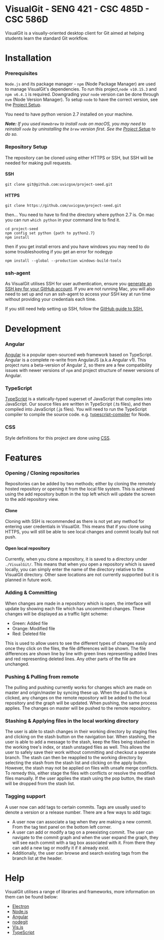 # VisualGit - SENG 421 - CSC 485D - CSC 586D

VisualGit is a visually-oriented desktop client for Git aimed at helping students learn the standard Git workflow.

# Installation

### Prerequisites

`Node.js` and its package manager - `npm` (Node Package Manager) are used to manage VisualGit's dependencies. To run
this project,`node v10.15.3` and `npm v6.4.1` is required. Downgrading your `node` version can be done through `nvm` (Node
Version Manager). To setup `node` to have the correct version, see the
[Project Setup](https://github.com/uvicgse/project-seed/wiki/Project-Setup).

You need to have python version 2.7 installed on your machine.

**_Note:_** _If you used `Homebrew` to install `node` on macOS, you may need to reinstall `node` by uninstalling the `brew`
version first. See the [Project Setup](https://github.com/uvicgse/project-seed/wiki/Project-Setup) to do so._

### Repository Setup
The repository can be cloned using either HTTPS or SSH, but SSH will be needed for making pull requests.

#### SSH
````
git clone git@github.com:uvicgse/project-seed.git
````

#### HTTPS
````
git clone https://github.com/uvicgse/project-seed.git
````
then... You need to have to find the directory where python 2.7 is. On mac you can run `which python` in your command line to find it.

````
cd project-seed
npm config set python {path to python2.7}
npm install
````
then if you get install errors and you have windows you may need to do some troubleshooting if you get an error for nodegyp

````
npm install --global --production windows-build-tools
````

### ssh-agent
As VisualGit utilises SSH for user authentication, ensure you
[generate an SSH key for your GitHub account](https://help.github.com/articles/generating-a-new-ssh-key-and-adding-it-to-the-ssh-agent/).
If you are not running Mac, you will also need to set up and run an ssh-agent to access your SSH key at run time
without providing your credentials each time.

If you still need help setting up SSH, follow the [GitHub guide to SSH.](https://help.github.com/en/articles/connecting-to-github-with-ssh)
# Development

### Angular
[Angular](https://angular.io/) is a popular open-sourced web framework based on TypeScript. Angular is a complete
re-write from AngularJS (a.k.a Angular v1). This project runs a beta-version of Angular 2, so there are a few
compatibility issues with newer versions of `npm` and project structure of newer versions of Angular.

### TypeScript
[TypeScript](https://www.typescriptlang.org/) is a statically-typed superset of JavaScript that compiles into JavaScript.
Our source files are written in TypeScript (.ts files), and then compiled into JavaScript (.js files). You will need to
run the TypeScript compiler to compile the source code. e.g. [typescript-compiler](https://www.npmjs.com/package/typescript-compiler)
for Node.

### CSS
Style definitions for this project are done using [CSS](https://www.w3.org/Style/CSS/Overview.en.html).

# Features

### Opening / Cloning repositories
Repositories can be added by two methods; either by cloning the remotely hosted repository or opening it from the local
file system. This is achieved using the add repository button in the top left which will update the screen to the add
repository view.

#### Clone
Cloning with SSH is recommended as there is not yet any method for entering user credentials in VisualGit. This means
that if you clone using HTTPS, you will still be able to see local changes and commit locally but not push.

#### Open local repository
Currently, when you clone a repository, it is saved to a directory under `./VisualGit/`. This means that when you open a
 repository which is saved locally, you can simply enter the name of the directory relative to the VisualGit directory.
 Other save locations are not currently supported but it is planned in future work.

### Adding & Committing
When changes are made in a repository which is open, the interface will update by showing each file which has uncommitted
changes. These changes will be displayed as a traffic light scheme:
 - Green: Added file
 - Orange: Modified file
 - Red: Deleted file

This is used to allow users to see the different types of changes easily and once they click on the files, the file
differences will be shown. The file differences are shown line by line with green lines representing added lines and
red representing deleted lines. Any other parts of the file are unchanged.

### Pushing & Pulling from remote
The pulling and pushing currently works for changes which are made on master and origin/master by syncing these up.
When the pull button is clicked, any changes on the remote repository will be added to the local repository and the
graph will be updated. When pushing, the same process applies. The changes on master will be pushed to the remote
repository.

### Stashing & Applying files in the local working directory
The user is able to stash changes in their working directory by staging files and clicking on the stash button on the navigation bar.
When stashing, the user is able to add a message to the stash, keep the files being stashed in the working tree's index, or stash unstaged files as well.
This allows the user to safely save their work without committing and checkout a seperate branch.
The stash can then be reapplied to the working directory by selecting the stash from the stash list and clicking on the apply button. However, the stash may not be applied on files with unsafe merge conflicts. To remedy this, either stage the files with conflicts or resolve the modified files manually.
If the user applies the stash using the pop button, the stash will be dropped from the stash list.

### Tagging support
A user now can add tags to certain commits. Tags are usually used to denote a version or a release number.
There are a few ways to add tags:
* A user now can associate a tag when they are making a new commit. From the tag text panel on the bottom left corner.
* A user can add or modify a tag on a preexisting commit. The user can navigate to the commit graph and when the user expand the graph, they will see each commit with a tag box associated with it. From there they can add a new tag or modify it if it already exist. 
* Additionally, the user can browse and search existing tags from the branch list at the header.


# Help
VisualGit utilises a range of libraries and frameworks, more information on them can be found below:

 - [Electron](http://electron.atom.io/)
 - [Node.js](https://nodejs.org/en/about/)
 - [Angular](https://angular.io/)
 - [nodegit](http://www.nodegit.org/)
 - [Vis.js](http://visjs.org/docs/network/)
 - [TypeScript](https://www.typescriptlang.org/)
